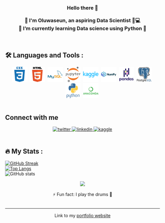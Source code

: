 ### <div align="center">Hello there 👋 <br><br> 👨‍ I'm Oluwaseun, an aspiring Data Scientist 👨💻<br>🌱 I’m currently learning Data science using Python 🌱</div>  

  
<br/>  

## :hammer_and_wrench: Languages and Tools :  
<div align="center">
  <img src="https://github.com/devicons/devicon/blob/master/icons/css3/css3-plain-wordmark.svg"  title="CSS3" alt="CSS" width="50" height="50"/>&nbsp;
  <img src="https://github.com/devicons/devicon/blob/master/icons/html5/html5-original-wordmark.svg" title="HTML5" alt="HTML" width="50" height="50"/>&nbsp;
  <img src="https://github.com/devicons/devicon/blob/master/icons/mysql/mysql-original-wordmark.svg" title="MySQL"  alt="MySQL" width="50" height="50"/>&nbsp;
  <img src="https://github.com/devicons/devicon/blob/master/icons/jupyter/jupyter-original-wordmark.svg" title="Jupyter" alt="Jupyter" width="50" height="50"/>&nbsp;
  <img src="https://github.com/devicons/devicon/blob/master/icons/kaggle/kaggle-original-wordmark.svg" title="Kaggle" alt="Kaggle" width="50" height="50"/>&nbsp;
  <img src="https://github.com/devicons/devicon/blob/master/icons/numpy/numpy-original-wordmark.svg" title="Numpy" alt="Numpy" width="50" height="50"/>&nbsp;
  <img src="https://github.com/devicons/devicon/blob/master/icons/pandas/pandas-original-wordmark.svg" title="Pandas" alt="Pandas" width="50" height="50"/>&nbsp;
  <img src="https://github.com/devicons/devicon/blob/master/icons/postgresql/postgresql-original-wordmark.svg" title="Postgresql" alt="Postgresql" width="50" height="50"/>&nbsp;
  <img src=https://github.com/devicons/devicon/blob/master/icons/python/python-original-wordmark.svg title="Python" alt="Python" width="50" height="50"/>&nbsp;
  <img src=https://github.com/devicons/devicon/blob/master/icons/anaconda/anaconda-original-wordmark.svg title="Anaconda" alt="Anaconda" width="50" height="50"/>&nbsp;
</div>

<br/>  

## Connect with me  
<div id="badges" align="center">
  <a href="https://twitter.com/iamzadon" target="_blank">
    <img src=https://img.shields.io/badge/twitter-%2300acee.svg?&style=for-the-badge&logo=twitter&logoColor=white alt=twitter style="margin-bottom: 5px;" />
  </a>
  <a href="https://linkedin.com/in/oluwaseun-ogundeko-54551b234" target="_blank">
    <img src=https://img.shields.io/badge/linkedin-%231E77B5.svg?&style=for-the-badge&logo=linkedin&logoColor=white alt=linkedin style="margin-bottom: 5px;" />
  </a>
  <a href="https://www.kaggle.com/oluwaseunogundeko" target="_blank">
    <img src=https://img.shields.io/badge/kaggle-%2344BAE8.svg?&style=for-the-badge&logo=kaggle&logoColor=white alt=kaggle style="margin-bottom: 5px;" />
  </a>  
</div>  

<br/>  

## :fire: My Stats :
[![GitHub Streak](http://github-readme-streak-stats.herokuapp.com?user=iamunik&theme=dark&background=000000)](https://git.io/streak-stats)<br/>
[![Top Langs](https://github-readme-stats.vercel.app/api/top-langs/?username=iamunik&layout=compact&theme=vision-friendly-dark)](https://github.com/anuraghazra/github-readme-stats)<br/>
![GitHub stats](https://my-repo-8ukj.vercel.app/api?username=iamunik&show_icons=true&theme=great-gatsby)
<br/>  
<div align="center">
<img src="https://komarev.com/ghpvc/?username=iamunik&&style=flat-square" align="center" />
</div>  

<br/>

<div align="center">
⚡ Fun fact: I play the drums 🥁  
</div>
<br/>

----
<div align="center">Link to my <a href="https://oluwaseun-ogundeko.netlify.app/" target="_blank">portfolio website</a></div>
